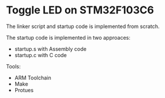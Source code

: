 # Toggle LED on STM32F103C6

The linker script and startup code is implemented from scratch.

The startup code is implemented in two approaces:
- startup.s with Assembly code
- startup.c with C code

Tools:
- ARM Toolchain
- Make
- Protues